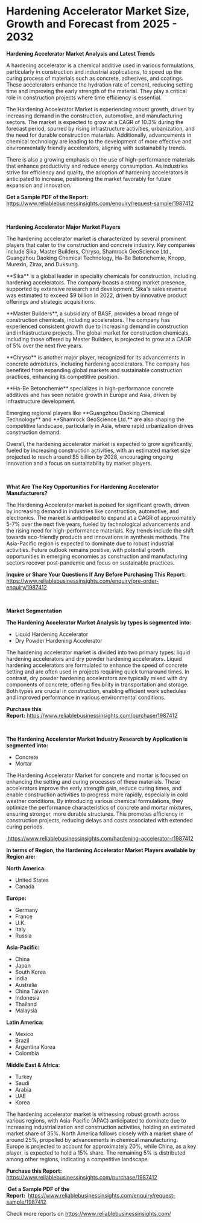 <p><h1>Hardening Accelerator Market Size, Growth and Forecast from 2025 - 2032</h1></p><p><strong>Hardening Accelerator Market Analysis and Latest Trends</strong></p>
<p><p>A hardening accelerator is a chemical additive used in various formulations, particularly in construction and industrial applications, to speed up the curing process of materials such as concrete, adhesives, and coatings. These accelerators enhance the hydration rate of cement, reducing setting time and improving the early strength of the material. They play a critical role in construction projects where time efficiency is essential.</p><p>The Hardening Accelerator Market is experiencing robust growth, driven by increasing demand in the construction, automotive, and manufacturing sectors. The market is expected to grow at a CAGR of 10.3% during the forecast period, spurred by rising infrastructure activities, urbanization, and the need for durable construction materials. Additionally, advancements in chemical technology are leading to the development of more effective and environmentally friendly accelerators, aligning with sustainability trends.</p><p>There is also a growing emphasis on the use of high-performance materials that enhance productivity and reduce energy consumption. As industries strive for efficiency and quality, the adoption of hardening accelerators is anticipated to increase, positioning the market favorably for future expansion and innovation.</p></p>
<p><strong>Get a Sample PDF of the Report:&nbsp;</strong> <a href="https://www.reliablebusinessinsights.com/enquiry/request-sample/1987412?utm_campaign=63&utm_medium=2&utm_source=Github&utm_content=ia&utm_term=30012025&utm_id=hardening-accelerator">https://www.reliablebusinessinsights.com/enquiry/request-sample/1987412</a></p>
<p>&nbsp;</p>
<p><strong>Hardening Accelerator Major Market Players</strong></p>
<p><p>The hardening accelerator market is characterized by several prominent players that cater to the construction and concrete industry. Key companies include Sika, Master Builders, Chryso, Shamrock GeoScience Ltd., Guangzhou Daoking Chemical Technology, Ha-Be Betonchemie, Knopp, Murexin, Zirax, and Duksung.</p><p>**Sika** is a global leader in specialty chemicals for construction, including hardening accelerators. The company boasts a strong market presence, supported by extensive research and development. Sika's sales revenue was estimated to exceed $9 billion in 2022, driven by innovative product offerings and strategic acquisitions.</p><p>**Master Builders**, a subsidiary of BASF, provides a broad range of construction chemicals, including accelerators. The company has experienced consistent growth due to increasing demand in construction and infrastructure projects. The global market for construction chemicals, including those offered by Master Builders, is projected to grow at a CAGR of 5% over the next five years.</p><p>**Chryso** is another major player, recognized for its advancements in concrete admixtures, including hardening accelerators. The company has benefited from expanding global markets and sustainable construction practices, enhancing its competitive position.</p><p>**Ha-Be Betonchemie** specializes in high-performance concrete additives and has seen notable growth in Europe and Asia, driven by infrastructure development. </p><p>Emerging regional players like **Guangzhou Daoking Chemical Technology** and **Shamrock GeoScience Ltd.** are also shaping the competitive landscape, particularly in Asia, where rapid urbanization drives construction demand. </p><p>Overall, the hardening accelerator market is expected to grow significantly, fueled by increasing construction activities, with an estimated market size projected to reach around $5 billion by 2028, encouraging ongoing innovation and a focus on sustainability by market players.</p></p>
<p>&nbsp;</p>
<p><strong>What Are The Key Opportunities For Hardening Accelerator Manufacturers?</strong></p>
<p><p>The Hardening Accelerator market is poised for significant growth, driven by increasing demand in industries like construction, automotive, and electronics. The market is anticipated to expand at a CAGR of approximately 5-7% over the next five years, fueled by technological advancements and the rising need for high-performance materials. Key trends include the shift towards eco-friendly products and innovations in synthesis methods. The Asia-Pacific region is expected to dominate due to robust industrial activities. Future outlook remains positive, with potential growth opportunities in emerging economies as construction and manufacturing sectors recover post-pandemic and focus on sustainable practices.</p></p>
<p><strong>Inquire or Share Your Questions If Any Before Purchasing This Report:</strong> <a href="https://www.reliablebusinessinsights.com/enquiry/pre-order-enquiry/1987412?utm_campaign=63&utm_medium=2&utm_source=Github&utm_content=ia&utm_term=30012025&utm_id=hardening-accelerator">https://www.reliablebusinessinsights.com/enquiry/pre-order-enquiry/1987412</a></p>
<p>&nbsp;</p>
<p><strong>Market Segmentation</strong></p>
<p><strong>The Hardening Accelerator Market Analysis by types is segmented into:</strong></p>
<p><ul><li>Liquid Hardening Accelerator</li><li>Dry Powder Hardening Accelerator</li></ul></p>
<p><p>The hardening accelerator market is divided into two primary types: liquid hardening accelerators and dry powder hardening accelerators. Liquid hardening accelerators are formulated to enhance the speed of concrete setting and are often used in projects requiring quick turnaround times. In contrast, dry powder hardening accelerators are typically mixed with dry components of concrete, offering flexibility in transportation and storage. Both types are crucial in construction, enabling efficient work schedules and improved performance in various environmental conditions.</p></p>
<p><strong>Purchase this Report:&nbsp;</strong><a href="https://www.reliablebusinessinsights.com/purchase/1987412?utm_campaign=63&utm_medium=2&utm_source=Github&utm_content=ia&utm_term=30012025&utm_id=hardening-accelerator">https://www.reliablebusinessinsights.com/purchase/1987412</a></p>
<p>&nbsp;</p>
<p><strong>The Hardening Accelerator Market Industry Research by Application is segmented into:</strong></p>
<p><ul><li>Concrete</li><li>Mortar</li></ul></p>
<p><p>The Hardening Accelerator Market for concrete and mortar is focused on enhancing the setting and curing processes of these materials. These accelerators improve the early strength gain, reduce curing times, and enable construction activities to progress more rapidly, especially in cold weather conditions. By introducing various chemical formulations, they optimize the performance characteristics of concrete and mortar mixtures, ensuring stronger, more durable structures. This promotes efficiency in construction projects, reducing delays and costs associated with extended curing periods.</p></p>
<p><a href="https://www.reliablebusinessinsights.com/hardening-accelerator-r1987412?utm_campaign=63&utm_medium=2&utm_source=Github&utm_content=ia&utm_term=30012025&utm_id=hardening-accelerator">&nbsp;https://www.reliablebusinessinsights.com/hardening-accelerator-r1987412</a></p>
<p><strong>In terms of Region, the Hardening Accelerator Market Players available by Region are:</strong></p>
<p>
    <p> <strong> North America: </strong>
        <ul>
            <li>United States</li>
            <li>Canada</li>
        </ul>
        </p> 
    <p> <strong> Europe: </strong>
        <ul>
            <li>Germany</li>
            <li>France</li>
            <li>U.K.</li>
            <li>Italy</li>
            <li>Russia</li>
        </ul>
        </p> 
    <p> <strong> Asia-Pacific: </strong>
        <ul>
            <li>China</li>
            <li>Japan</li>
            <li>South Korea</li>
            <li>India</li>
            <li>Australia</li>
            <li>China Taiwan</li>
            <li>Indonesia</li>
            <li>Thailand</li>
            <li>Malaysia</li>
        </ul>
        </p> 
    <p> <strong> Latin America: </strong>
        <ul>
            <li>Mexico</li>
            <li>Brazil</li>
            <li>Argentina Korea</li>
            <li>Colombia</li>
        </ul>
        </p> 
    <p> <strong> Middle East & Africa: </strong>
        <ul>
            <li>Turkey</li>
            <li>Saudi</li>
            <li>Arabia</li>
            <li>UAE</li>
            <li>Korea</li>
        </ul>
    </p>
    </p>
<p><p>The hardening accelerator market is witnessing robust growth across various regions, with Asia-Pacific (APAC) anticipated to dominate due to increasing industrialization and construction activities, holding an estimated market share of 35%. North America follows closely with a market share of around 25%, propelled by advancements in chemical manufacturing. Europe is projected to account for approximately 20%, while China, as a key player, is expected to hold a 15% share. The remaining 5% is distributed among other regions, indicating a competitive landscape.</p></p>
<p><strong>Purchase this Report: </strong><a href="https://www.reliablebusinessinsights.com/purchase/1987412?utm_campaign=63&utm_medium=2&utm_source=Github&utm_content=ia&utm_term=30012025&utm_id=hardening-accelerator">https://www.reliablebusinessinsights.com/purchase/1987412</a></p>
<p>&nbsp;<strong>Get a Sample PDF of the Report:&nbsp;&nbsp;</strong><a href="https://www.reliablebusinessinsights.com/enquiry/request-sample/1987412?utm_campaign=63&utm_medium=2&utm_source=Github&utm_content=ia&utm_term=30012025&utm_id=hardening-accelerator">https://www.reliablebusinessinsights.com/enquiry/request-sample/1987412</a></p>
<p><strong></strong></p>
<p>Check more reports on <a href="https://www.reliablebusinessinsights.com/?utm_campaign=63&utm_medium=2&utm_source=Github&utm_content=ia&utm_term=30012025&utm_id=hardening-accelerator">https://www.reliablebusinessinsights.com/</a></p>